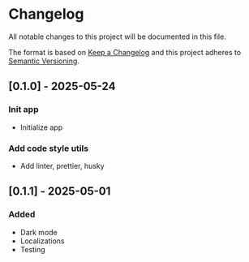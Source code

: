 # Changelog

All notable changes to this project will be documented in this file.

The format is based on [Keep a Changelog](https://keepachangelog.com/en/1.0.0/)
and this project adheres to [Semantic Versioning](https://semver.org/).

## [0.1.0] - 2025-05-24
### Init app
- Initialize app

### Add code style utils
- Add linter, prettier, husky

## [0.1.1] - 2025-05-01
### Added
- Dark mode
- Localizations
- Testing
